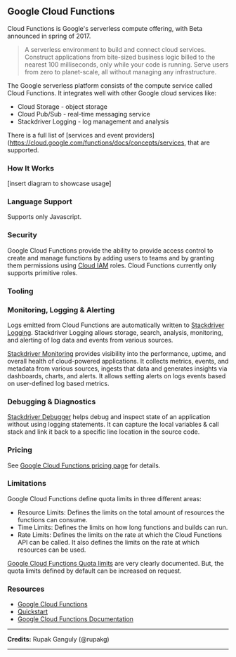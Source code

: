 <!--
title: Providers - Google Cloud Functions
menuText: Google Cloud Functions
menuOrder: 22
description: Details about Google Cloud Functions serverless platform.
layout: Doc
-->

## Google Cloud Functions

Cloud Functions is Google's serverless compute offering, with Beta announced in spring of 2017.

> A serverless environment to build and connect cloud services. Construct applications from bite-sized business logic billed to the nearest 100 milliseconds, only while your code is running. Serve users from zero to planet-scale, all without managing any infrastructure.

The Google serverless platform consists of the compute service called Cloud Functions. It integrates well with other Google cloud services like: 

* Cloud Storage - object storage
* Cloud Pub/Sub - real-time messaging service
* Stackdriver Logging - log management and analysis

There is a full list of [services and event providers](https://cloud.google.com/functions/docs/concepts/services, that are supported.

### How It Works

[insert diagram to showcase usage]

### Language Support

Supports only Javascript.

### Security

Google Cloud Functions provide the ability to provide access control to create and manage functions by adding users to teams and by granting them permissions using [Cloud IAM](https://cloud.google.com/iam/docs/overview) roles. Cloud Functions currently only supports primitive roles.

### Tooling


### Monitoring, Logging & Alerting

Logs emitted from Cloud Functions are automatically written to [Stackdriver Logging](https://cloud.google.com/logging/). Stackdriver Logging allows storage, search, analysis, monitoring, and alerting of log data and events from various sources.

[Stackdriver Monitoring](https://cloud.google.com/monitoring/) provides visibility into the performance, uptime, and overall health of cloud-powered applications. It collects metrics, events, and metadata from various sources, ingests that data and generates insights via dashboards, charts, and alerts. It allows setting alerts on logs events based on user-defined log based metrics.

### Debugging & Diagnostics

[Stackdriver Debugger](https://cloud.google.com/debugger/) helps debug and inspect state of an application without using logging statements. It can capture the local variables & call stack and link it back to a specific line location in the source code.

### Pricing

See [Google Cloud Functions pricing page](https://cloud.google.com/functions/pricing) for details.

### Limitations

Google Cloud Functions define quota limits in three different areas:

* Resource Limits: Defines the limits on the total amount of resources the functions can consume.
* Time Limits: Defines the limits on how long functions and builds can run.
* Rate Limits: Defines the limits on the rate at which the Cloud Functions API can be called. It also defines the limits on the rate at which resources can be used.

[Google Cloud Functions Quota limits](https://cloud.google.com/functions/quotas) are very clearly documented. But, the quota limits defined by default can be increased on request.

### Resources

* [Google Cloud Functions](https://cloud.google.com/functions/)
* [Quickstart](https://cloud.google.com/functions/docs/quickstart)
* [Google Cloud Functions Documentation](https://cloud.google.com/functions/docs/)

***
**Credits:** Rupak Ganguly (@rupakg)
***